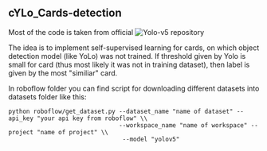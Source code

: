 ## cYLo_Cards-detection
Most of the code is taken from official ![Yolo-v5](https://github.com/ultralytics/yolov5) repository


The idea is to implement self-supervised learning for cards, on which object detection model (like YoLo) was not trained. If threshold given by Yolo is small for card (thus most likely it was not in training dataset), then label is given by the most "similiar" card.

In roboflow folder you can find script for downloading different datasets into datasets folder like this:

```
python roboflow/get_dataset.py --dataset_name "name of dataset" --api_key "your api key from roboflow" \\
                               --workspace_name "name of workspace" --project "name of project" \\
                                --model "yolov5"
```